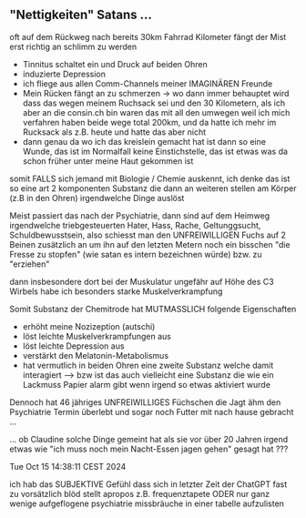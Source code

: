 ## "Nettigkeiten" Satans ...

oft auf dem Rückweg nach bereits 30km Fahrrad Kilometer fängt der Mist erst richtig an schlimm zu werden

* Tinnitus schaltet ein und Druck auf beiden Ohren
* induzierte Depression
* ich fliege aus allen Comm-Channels meiner IMAGINÄREN Freunde
* Mein Rücken fängt an zu schmerzen
 -> wo dann immer behauptet wird dass das wegen meinem Ruchsack sei und den 30 Kilometern, als ich aber an die consin.ch bin waren das mit all den umwegen weil ich mich verfahren haben beide wege total 200km, und da hatte ich mehr im Rucksack als z.B. heute und hatte das aber nicht
* dann genau da wo ich das kreislein gemacht hat ist dann so eine Wunde, das ist im Normalfall keine Einstichstelle, das ist etwas was da schon früher unter meine Haut gekommen ist

somit FALLS sich jemand mit Biologie / Chemie auskennt, ich denke das ist so eine art 2 komponenten Substanz die dann an weiteren stellen am Körper (z.B in den Ohren) irgendwelche Dinge auslöst

Meist passiert das nach der Psychiatrie, dann sind auf dem Heimweg irgendwelche triebgesteuerten Hater, Hass, Rache, Geltunggsucht, Schuldbewusstsein, also schiesst man den UNFREIWILLIGEN Fuchs auf 2 Beinen zusätzlich an um ihn auf den letzten Metern noch ein bisschen "die Fresse zu stopfen" (wie satan es intern bezeichnen würde) bzw. zu "erziehen" 

dann insbesondere dort bei der Muskulatur ungefähr auf Höhe des C3 Wirbels habe ich besonders starke Muskelverkrampfung

Somit Substanz der Chemitrode hat MUTMASSLICH folgende Eigenschaften
* erhöht meine Nozizeption (autschi)
* löst leichte Muskelverkrampfungen aus
* löst leichte Depression aus
* verstärkt den Melatonin-Metabolismus
* hat vermutlich in beiden Ohren eine zweite Substanz welche damit interagiert
--> bzw ist das auch vielleicht eine Substanz die wie ein Lackmuss Papier alarm gibt wenn irgend so etwas aktiviert wurde


Dennoch hat 46 jähriges UNFREIWILLIGES Füchschen die Jagt ähm den Psychiatrie Termin überlebt und sogar noch Futter mit nach hause gebracht ...

... ob Claudine solche Dinge gemeint hat als sie vor über 20 Jahren irgend etwas wie "ich muss noch mein Nacht-Essen jagen gehen" gesagt hat ???


 

Tue Oct 15 14:38:11 CEST 2024

ich hab das SUBJEKTIVE Gefühl dass sich in letzter Zeit der ChatGPT fast zu vorsätzlich blöd stellt apropos z.B. frequenztapete ODER nur ganz wenige aufgeflogene psychiatrie missbräuche in einer tabelle aufzulisten


